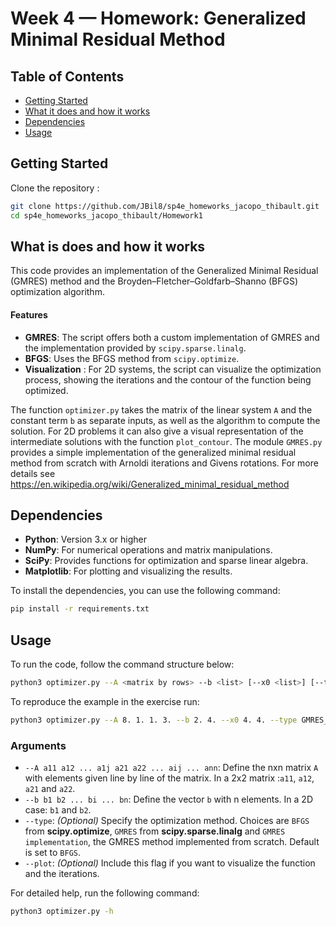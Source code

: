 # Week 4 — Homework: Generalized Minimal Residual Method

## Table of Contents

- [Getting Started](#getting-started)
- [What it does and how it works](#what_it_does)
- [Dependencies](#dependencies)
- [Usage](#usage)

## Getting Started

Clone the repository : 
   ```bash
   git clone https://github.com/JBil8/sp4e_homeworks_jacopo_thibault.git
   cd sp4e_homeworks_jacopo_thibault/Homework1
   ```
## What is does and how it works

This code provides an implementation of the Generalized Minimal Residual (GMRES) method and the Broyden–Fletcher–Goldfarb–Shanno (BFGS) optimization algorithm.

#### Features

- **GMRES**: The script offers both a custom implementation of GMRES and the implementation provided by `scipy.sparse.linalg`.
- **BFGS**: Uses the BFGS method from `scipy.optimize`.
- **Visualization** : For 2D systems, the script can visualize the optimization process, showing the iterations and the contour of the function being optimized.

The function ```optimizer.py``` takes the matrix of the linear system ```A``` and the constant term ```b``` as separate inputs, as well as the algorithm to compute the solution.
For 2D problems it can also give a visual representation of the intermediate solutions with the function ```plot_contour```.
The module ```GMRES.py``` provides a simple implementation of the generalized minimal residual method from scratch with Arnoldi iterations and Givens rotations.
For more details see https://en.wikipedia.org/wiki/Generalized_minimal_residual_method


## Dependencies

- **Python**: Version 3.x or higher
- **NumPy**: For numerical operations and matrix manipulations.
- **SciPy**: Provides functions for optimization and sparse linear algebra.
- **Matplotlib**: For plotting and visualizing the results.

To install the dependencies, you can use the following command:

```bash
pip install -r requirements.txt
```

## Usage

To run the code, follow the command structure below:
   ```bash
   python3 optimizer.py --A <matrix by rows> --b <list> [--x0 <list>] [--type {BFGS,GMRES,GMRES_implementation}] [--plot]
   ``` 
To reproduce the example in the exercise run:
   ```bash
   python3 optimizer.py --A 8. 1. 1. 3. --b 2. 4. --x0 4. 4. --type GMRES_implementation --plot
   ``` 


### Arguments
- `--A a11 a12 ... a1j a21 a22 ... aij ... ann`: Define the nxn matrix `A` with elements given line by line of the matrix. In a 2x2 matrix :`a11`, `a12`, `a21` and `a22`.
- `--b b1 b2 ... bi ... bn`: Define the vector `b` with n elements. In a 2D case: `b1` and `b2`.
- `--type`: *(Optional)* Specify the optimization method. Choices are `BFGS` from **scipy.optimize**, `GMRES` from **scipy.sparse.linalg** and `GMRES implementation`, the GMRES method implemented from scratch. Default is set to `BFGS`.
- `--plot`: *(Optional)* Include this flag if you want to visualize the function and the iterations.

For detailed help, run the following command:
   ```bash
   python3 optimizer.py -h
   ```



